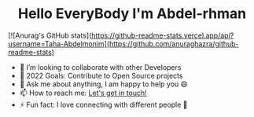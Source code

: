 
 <h1 align="center" color="red">Hello EveryBody I'm Abdel-rhman </h1>  
 
 
 [![Anurag's GitHub stats](https://github-readme-stats.vercel.app/api?username=Taha-Abdelmonim](https://github.com/anuraghazra/github-readme-stats)
<!-- [![Top Langs](https://github-readme-stats.vercel.app/api/top-langs/?username=Abdel-rhman1&layout=compact)](https://github.com/anuraghazra/github-readme-stats) -->


<!--  <img align="right" alt="GIF" width="300" style="border-raduis:50%" height="200" src="https://raw.githubusercontent.com/Kushal997-das/Kushal997-das/master/Profile%20generator/giphy.webp" style="max-width:100%;">  -->
 
- 👯 I’m looking to collaborate with other Developers <br/>
- 🥅 2022 Goals: Contribute to Open Source projects </br>
- 💬 Ask me about anything, I am happy to help you 😄 </br>
- 📫 How to reach me: [Let's get in touch!](https://www.linkedin.com/feed/)  </br>
- ⚡ Fun fact: I love connecting with different people 🙌 </br>
